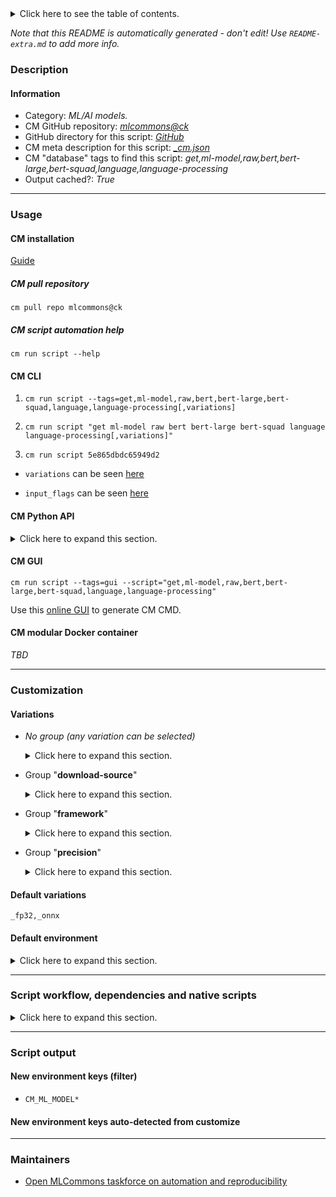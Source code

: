 <details>
<summary>Click here to see the table of contents.</summary>

* [Description](#description)
* [Information](#information)
* [Usage](#usage)
  * [ CM installation](#cm-installation)
  * [ CM script automation help](#cm-script-automation-help)
  * [ CM CLI](#cm-cli)
  * [ CM Python API](#cm-python-api)
  * [ CM GUI](#cm-gui)
  * [ CM modular Docker container](#cm-modular-docker-container)
* [Customization](#customization)
  * [ Variations](#variations)
  * [ Default environment](#default-environment)
* [Script workflow, dependencies and native scripts](#script-workflow-dependencies-and-native-scripts)
* [Script output](#script-output)
* [New environment keys (filter)](#new-environment-keys-(filter))
* [New environment keys auto-detected from customize](#new-environment-keys-auto-detected-from-customize)
* [Maintainers](#maintainers)

</details>

*Note that this README is automatically generated - don't edit! Use `README-extra.md` to add more info.*

### Description

#### Information

* Category: *ML/AI models.*
* CM GitHub repository: *[mlcommons@ck](https://github.com/mlcommons/ck/tree/master/cm-mlops)*
* GitHub directory for this script: *[GitHub](https://github.com/mlcommons/ck/tree/master/cm-mlops/script/get-ml-model-bert-large-squad)*
* CM meta description for this script: *[_cm.json](_cm.json)*
* CM "database" tags to find this script: *get,ml-model,raw,bert,bert-large,bert-squad,language,language-processing*
* Output cached?: *True*
___
### Usage

#### CM installation

[Guide](https://github.com/mlcommons/ck/blob/master/docs/installation.md)

##### CM pull repository

```cm pull repo mlcommons@ck```

##### CM script automation help

```cm run script --help```

#### CM CLI

1. `cm run script --tags=get,ml-model,raw,bert,bert-large,bert-squad,language,language-processing[,variations] `

2. `cm run script "get ml-model raw bert bert-large bert-squad language language-processing[,variations]" `

3. `cm run script 5e865dbdc65949d2 `

* `variations` can be seen [here](#variations)

* `input_flags` can be seen [here](#script-flags-mapped-to-environment)

#### CM Python API

<details>
<summary>Click here to expand this section.</summary>

```python

import cmind

r = cmind.access({'action':'run'
                  'automation':'script',
                  'tags':'get,ml-model,raw,bert,bert-large,bert-squad,language,language-processing'
                  'out':'con',
                  ...
                  (other input keys for this script)
                  ...
                 })

if r['return']>0:
    print (r['error'])

```

</details>


#### CM GUI

```cm run script --tags=gui --script="get,ml-model,raw,bert,bert-large,bert-squad,language,language-processing"```

Use this [online GUI](https://cKnowledge.org/cm-gui/?tags=get,ml-model,raw,bert,bert-large,bert-squad,language,language-processing) to generate CM CMD.

#### CM modular Docker container

*TBD*

___
### Customization


#### Variations

  * *No group (any variation can be selected)*
    <details>
    <summary>Click here to expand this section.</summary>

    * `_deepsparse,int8`
      - Environment variables:
        - *CM_ML_MODEL_F1*: `90.21282641816266`
        - *CM_ML_MODEL_FILE*: `oBERT-Large_95sparse_block4_qat.onnx`
        - *CM_DAE_EXTRACT_DOWNLOADED*: `yes`
      - Workflow:
    * `_deepsparse,int8,github`
      - Environment variables:
        - *CM_PACKAGE_URL*: `https://github.com/mlcommons/inference_results_v2.1/raw/master/open/NeuralMagic/code/bert/deepsparse/models/oBERT-Large_95sparse_block4_qat.onnx.tar.xz`
      - Workflow:
    * `_onnx,fp32`
      - Environment variables:
        - *CM_ML_MODEL_F1*: `90.874`
      - Workflow:
    * `_onnx,fp32,amazon-s3`
      - Environment variables:
        - *CM_PACKAGE_URL*: `https://mlperf-public.s3.us-west-2.amazonaws.com/model.onnx`
      - Workflow:
    * `_onnx,fp32,zenodo`
      - Environment variables:
        - *CM_PACKAGE_URL*: `https://zenodo.org/record/3733910/files/model.onnx`
      - Workflow:
    * `_onnx,int8`
      - Environment variables:
        - *CM_ML_MODEL_F1*: `90.067`
      - Workflow:
    * `_onnx,int8,amazon-s3`
      - Environment variables:
        - *CM_PACKAGE_URL*: `https://mlperf-public.s3.us-west-2.amazonaws.com/bert_large_v1_1_fake_quant.onnx`
      - Workflow:
    * `_onnx,int8,zenodo`
      - Environment variables:
        - *CM_PACKAGE_URL*: `https://zenodo.org/record/3750364/files/bert_large_v1_1_fake_quant.onnx`
      - Workflow:
    * `_onnxruntime`
      - Workflow:
    * `_pytorch,fp32`
      - Environment variables:
        - *CM_ML_MODEL_F1*: `90.874`
      - Workflow:
    * `_pytorch,fp32,zenodo`
      - Environment variables:
        - *CM_ML_MODEL_F1*: `90.874`
      - Workflow:
    * `_pytorch,int8`
      - Environment variables:
        - *CM_ML_MODEL_F1*: `90.633`
      - Workflow:
    * `_pytorch,int8,zenodo`
      - Environment variables:
        - *CM_PACKAGE_URL*: `https://zenodo.org/record/4792496/files/pytorch_model.bin`
      - Workflow:
    * `_tensorflow`
      - Workflow:
    * `_tf,fp32`
      - Environment variables:
        - *CM_ML_MODEL_F1*: `90.874`
      - Workflow:
    * `_tf,fp32,zenodo`
      - Environment variables:
        - *CM_PACKAGE_URL*: `https://zenodo.org/record/3939747/files/model.pb`
      - Workflow:

    </details>


  * Group "**download-source**"
    <details>
    <summary>Click here to expand this section.</summary>

    * `_amazon-s3`
      - Workflow:
    * `_github`
      - Workflow:
    * `_zenodo`
      - Workflow:

    </details>


  * Group "**framework**"
    <details>
    <summary>Click here to expand this section.</summary>

    * `_deepsparse`
      - Environment variables:
        - *CM_ML_MODEL_FRAMEWORK*: `deepsparse`
        - *CM_ML_MODEL_INPUT_IDS_NAME*: `input_ids`
        - *CM_ML_MODEL_INPUT_MASK_NAME*: `input_mask`
        - *CM_ML_MODEL_INPUT_SEGMENTS_NAME*: `segment_ids`
        - *CM_ML_MODEL_OUTPUT_END_LOGITS_NAME*: `output_end_logits`
        - *CM_ML_MODEL_OUTPUT_START_LOGITS_NAME*: `output_start_logits`
      - Workflow:
    * **`_onnx`** (default)
      - Environment variables:
        - *CM_ML_MODEL_FRAMEWORK*: `onnx`
        - *CM_ML_MODEL_INPUT_IDS_NAME*: `input_ids`
        - *CM_ML_MODEL_INPUT_MASK_NAME*: `input_mask`
        - *CM_ML_MODEL_INPUT_SEGMENTS_NAME*: `segment_ids`
        - *CM_ML_MODEL_OUTPUT_END_LOGITS_NAME*: `output_end_logits`
        - *CM_ML_MODEL_OUTPUT_START_LOGITS_NAME*: `output_start_logits`
      - Workflow:
    * `_pytorch`
      - Environment variables:
        - *CM_ML_MODEL_FRAMEWORK*: `pytorch`
        - *CM_ML_MODEL_INPUT_IDS_NAME*: `input_ids`
        - *CM_ML_MODEL_INPUT_MASK_NAME*: `input_mask`
        - *CM_ML_MODEL_INPUT_SEGMENTS_NAME*: `segment_ids`
        - *CM_ML_MODEL_OUTPUT_END_LOGITS_NAME*: `output_end_logits`
        - *CM_ML_MODEL_OUTPUT_START_LOGITS_NAME*: `output_start_logits`
      - Workflow:
    * `_tf`
      - Environment variables:
        - *CM_ML_MODEL_FRAMEWORK*: `tf`
        - *CM_ML_MODEL_INPUT_IDS_NAME*: `input_ids`
        - *CM_ML_MODEL_INPUT_MASK_NAME*: `input_mask`
        - *CM_ML_MODEL_INPUT_SEGMENTS_NAME*: `segment_ids`
        - *CM_ML_MODEL_OUTPUT_END_LOGITS_NAME*: `output_end_logits`
        - *CM_ML_MODEL_OUTPUT_START_LOGITS_NAME*: `output_start_logits`
      - Workflow:

    </details>


  * Group "**precision**"
    <details>
    <summary>Click here to expand this section.</summary>

    * **`_fp32`** (default)
      - Environment variables:
        - *CM_ML_MODEL_PRECISION*: `fp32`
      - Workflow:
    * `_int8`
      - Environment variables:
        - *CM_ML_MODEL_PRECISION*: `int8`
        - *CM_ML_MODEL_QUANTIZED*: `yes`
      - Workflow:

    </details>


#### Default variations

`_fp32,_onnx`
#### Default environment

<details>
<summary>Click here to expand this section.</summary>

These keys can be updated via `--env.KEY=VALUE` or `env` dictionary in `@input.json` or using script flags.


</details>

___
### Script workflow, dependencies and native scripts

<details>
<summary>Click here to expand this section.</summary>

  1. Read "deps" on other CM scripts from [meta](https://github.com/mlcommons/ck/tree/master/cm-mlops/script/get-ml-model-bert-large-squad/_cm.json)
  1. Run "preprocess" function from customize.py
  1. ***Read "prehook_deps" on other CM scripts from [meta](https://github.com/mlcommons/ck/tree/master/cm-mlops/script/get-ml-model-bert-large-squad/_cm.json)***
     * download-and-extract
       - CM script: [download-and-extract](https://github.com/mlcommons/ck/tree/master/cm-mlops/script/download-and-extract)
  1. ***Run native script if exists***
  1. Read "posthook_deps" on other CM scripts from [meta](https://github.com/mlcommons/ck/tree/master/cm-mlops/script/get-ml-model-bert-large-squad/_cm.json)
  1. Run "postrocess" function from customize.py
  1. ***Read "post_deps" on other CM scripts from [meta](https://github.com/mlcommons/ck/tree/master/cm-mlops/script/get-ml-model-bert-large-squad/_cm.json)***
     * get,bert,squad,vocab
       - CM script: [get-bert-squad-vocab](https://github.com/mlcommons/ck/tree/master/cm-mlops/script/get-bert-squad-vocab)
</details>

___
### Script output
#### New environment keys (filter)

* `CM_ML_MODEL*`
#### New environment keys auto-detected from customize

___
### Maintainers

* [Open MLCommons taskforce on automation and reproducibility](https://github.com/mlcommons/ck/blob/master/docs/taskforce.md)